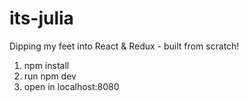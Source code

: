 # its-julia
Dipping my feet into React & Redux - built from scratch!

1. npm install
2. run npm dev
2. open in localhost:8080

